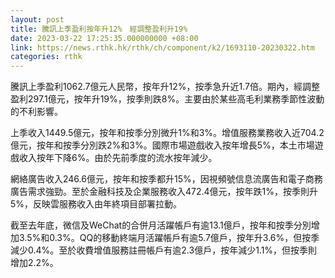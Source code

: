 ```yaml
---
layout: post
title: 騰訊上季盈利按年升12%　經調整盈利升19%
date: 2023-03-22 17:25:35.000000000 +08:00
link: https://news.rthk.hk/rthk/ch/component/k2/1693110-20230322.htm
categories: rthk
---
```


騰訊上季盈利1062.7億元人民幣，按年升12%，按季急升近1.7倍。期內，經調整盈利297.1億元，按年升19%，按季則跌8%。主要由於某些高毛利業務季節性波動的不利影響。

上季收入1449.5億元，按年和按季分別微升1%和3%。增值服務業務收入近704.2億元，按年和按季分別跌2%和3%。國際市場遊戲收入按年增長5%，本土市場遊戲收入按年下降6%。由於先前季度的流水按年減少。	

網絡廣告收入246.6億元，按年和按季都升15%，因視頻號信息流廣告和電子商務廣告需求強勁。至於金融科技及企業服務收入472.4億元，按年跌1%，按季則升5%，反映雲服務收入由年終項目部署拉動。

截至去年底，微信及WeChat的合併月活躍帳戶有逾13.1億戶，按年和按季分別增加3.5%和0.3%。QQ的移動終端月活躍帳戶有逾5.7億戶，按年升3.6%，但按季減少0.4%。至於收費增值服務註冊帳戶有逾2.3億戶，按年減少1.1%，但按季則增加2.2%。
